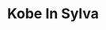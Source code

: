 ---
layout: place
title: "Kobe In Sylva"
permalink: /north-carolina/sylva/kobe-in-sylva.html
stateAbbr: NC
stateName: North Carolina
cityName: Sylva
seo:
  name: "Kobe In Sylva"
  type: Restaurant
  links: https://zmenu.com/kobe-express-sylva-online-menu/
description: "Kobe In Sylva serves delicious sushi in Sylva, North Carolina. Try fresh Japanese dishes for a great dining experience. "
place_id: ChIJyXqFh9kUWYgR1adIJqrqDRg
photos:
  - name: >-
      places/ChIJyXqFh9kUWYgR1adIJqrqDRg/photos/AeeoHcJf5bokQmEK_-9mOllJYBLm51QpAC2j6XXmrTuSoWC7tEFBK0BKzS6HU-s8wViV9oHwOQ97TQNEJDwJwx7UQQIZ8tJNBR9LUMajP-PxmtWmTzE3Oqj4oWZmYZjeizCDtemgF4WL-z6oPHp00oB8YcJfT6nRfjUb1gJqnPfNIqlnxVNP_USdGRW9qUYlyxtTyN3Y4Hvfi5J-15gBlUB60t91bqizqmy5RsI-ZKcgS5jbcV7DGiEXGlpciEF0GScuDRr2aNvR2ELx5bNXoooSKQZsR6sDZxxZcV4RQ_vbroiIThOAwbvNcz6ybT1Ws8Rg7UwOzABIcXPmDYBHUlu9jxgyNmSdftEY66gdjm_ksv0Wd-LYTDeSIjq9LnyB9_qYPwgquXgd_GbBrbU1dnzx2Hw_NkIE-8SdZTTeT1hgLcizKu_Z
    widthPx: 3024
    heightPx: 4032
    authorAttributions:
      - displayName: L C
        uri: https://maps.google.com/maps/contrib/106840608904163805483
        photoUri: >-
          https://lh3.googleusercontent.com/a/ACg8ocIf-jrD9AXrzHCJK_Tx6Y1lqJ7XgBMdCgPHKk3P9hOZI0lODA=s100-p-k-no-mo
    flagContentUri: >-
      https://www.google.com/local/imagery/report/?cb_client=maps_api_places.places_api&image_key=!1e10!2sCIHM0ogKEICAgIC50bO6zgE&hl=en-US
    googleMapsUri: >-
      https://www.google.com/maps/place//data=!3m4!1e2!3m2!1sCIHM0ogKEICAgIC50bO6zgE!2e10!4m2!3m1!1s0x885914d987857ac9:0x180deaaa2648a7d5
  - name: >-
      places/ChIJyXqFh9kUWYgR1adIJqrqDRg/photos/AeeoHcLliT_nzkm3M1W-5hYqcRHiJhDj785R_fE34i4Dse806xT5zT7QHtLfvr1ZCeUwzX376OrcHqc8sAGKKdayQhh3bkPFdo9CaIpkJ21RuSLqiZ46G5Tar-tbyAGISJUv6c5JEUPjdNR7TCWOHHbrWHxxrtsMOdLTkhLv-F_QXJ63e_NV9ICzzQim2l8D0D8AAzgtee2qtysQlKoYjBHcLp_ZJbPcfEtXIfBdKNK-Nuw0u3h-ndoFcZblXKYU2XrTqTo8bcw9q8VxFTe5VyOvhrhXC_Hk7Bmz_e0kTjZVxwjRrj8Ycth7wUDVi7gvjFGV-Pa6a4x5s8RRmgDX9eMzwTJ7U2I2nWqkShEm-LFii5YRQe5HVc5JuCQRf2QNWZ9EeGf5cP-iZBv4xNwRQSa2GulQpTspkWSu-xZftyIhvJTALJQ4
    widthPx: 2992
    heightPx: 2992
    authorAttributions:
      - displayName: Carolina Wren
        uri: https://maps.google.com/maps/contrib/110454873926064609932
        photoUri: >-
          https://lh3.googleusercontent.com/a-/ALV-UjX3RnmsGKgeDIi1RD0galQCc2OhCqMAmuZpx2lUnwSLUZZ5WbwQ=s100-p-k-no-mo
    flagContentUri: >-
      https://www.google.com/local/imagery/report/?cb_client=maps_api_places.places_api&image_key=!1e10!2sCIHM0ogKEICAgIDr0_-U6wE&hl=en-US
    googleMapsUri: >-
      https://www.google.com/maps/place//data=!3m4!1e2!3m2!1sCIHM0ogKEICAgIDr0_-U6wE!2e10!4m2!3m1!1s0x885914d987857ac9:0x180deaaa2648a7d5
  - name: >-
      places/ChIJyXqFh9kUWYgR1adIJqrqDRg/photos/AeeoHcKsyinLNTOntOptcU8gGFYpPrvgpaz6fL2dthXuPm9tfIs8FCG9Yf6dPvV_KBgWy9CGzQMBP38iM0GtrYgvP2t4rzDI4tCdyvdzO8PeEbhd9KFcDS5vjhNyZMr2t9Hbv4DedTqTYqEV7dIA7vIrZn8bq1J2-ZhV5XCAmj7ck8ZfeMdGYMeSxfEkmKAOAfreuHlsNppkpPPpOwjahDyqMJLCzMc-0n_j-iMP1aOUxYwA_lSuIO5pEjLH2yOFBLmo64s4P8jrDOijv0uXwyy-7Jzc-UoG-JYv6N4K4lJfSWpqDr2JhCc-oMoNHEflTycSPlEzGCIZvmFHIfNJ7qyZhnCZWm3Eq8tWNYjTmwtWEpxcYMEegI-84BgiMh7pvWXG1_cBRtsmQ9EDygZ3gkXaWmua3GnqvEeQHlVp9HCxPsT_Og
    widthPx: 3024
    heightPx: 3024
    authorAttributions:
      - displayName: Melinda Russek
        uri: https://maps.google.com/maps/contrib/107983370411696368436
        photoUri: >-
          https://lh3.googleusercontent.com/a-/ALV-UjVad3m6kWKtuLAiAIQwwXu7YGnZ53VCWQHtUg78e2rBifbl9N2n=s100-p-k-no-mo
    flagContentUri: >-
      https://www.google.com/local/imagery/report/?cb_client=maps_api_places.places_api&image_key=!1e10!2sCIHM0ogKEICAgID6_Kv4Cw&hl=en-US
    googleMapsUri: >-
      https://www.google.com/maps/place//data=!3m4!1e2!3m2!1sCIHM0ogKEICAgID6_Kv4Cw!2e10!4m2!3m1!1s0x885914d987857ac9:0x180deaaa2648a7d5
  - name: >-
      places/ChIJyXqFh9kUWYgR1adIJqrqDRg/photos/AeeoHcI3AdcNVlHNRhnZpOkn1dsqrJ-ny5eK_KQOiVVAqYlWgIg2SQ8Iq4HHlJnic7CZN0skPeyOtvV1-mB2kduI9nP4dY3C7dBhEkxI6KxO7CAYfcNR_KZXo98lAoq3LyvhBkh8ilkvnPVGeu_zmGz1aXiW2UYTcKsghA9qf46pdRV-hQzwewK_5ZbPJ0zCMiUEtnQBvyPiHOWG5DTnAyrblOp0bNxj9UvuSQ6xhi3K3X4FyF6o-FLa4GDY3HrJDCWObAtBtkxWIQCIO68t2xpcVXmt4luKl_LILiEgBpeHcEmeuqJ3H3URElXGHVD11P4f-yp8T5C_GZ9-oxZrSlqTkxGpvEof4l4FuV9mJCzQoqd4ySr_aJwZoTmMSDm39VaE9blnin6suqkpw93AuDxTDJUqtMiVJWWLx3JYBBlIOecFFMA
    widthPx: 4032
    heightPx: 3024
    authorAttributions:
      - displayName: Itali Flowers
        uri: https://maps.google.com/maps/contrib/101656615258813575760
        photoUri: >-
          https://lh3.googleusercontent.com/a-/ALV-UjXEOl8Uu6Py5N3IMZ4Jmwi_LL1phxKlBYeDpthLPBvm0MRBg3JT=s100-p-k-no-mo
    flagContentUri: >-
      https://www.google.com/local/imagery/report/?cb_client=maps_api_places.places_api&image_key=!1e10!2sCIHM0ogKEICAgICuvKuE9QE&hl=en-US
    googleMapsUri: >-
      https://www.google.com/maps/place//data=!3m4!1e2!3m2!1sCIHM0ogKEICAgICuvKuE9QE!2e10!4m2!3m1!1s0x885914d987857ac9:0x180deaaa2648a7d5
  - name: >-
      places/ChIJyXqFh9kUWYgR1adIJqrqDRg/photos/AeeoHcL4zojKM1S8lbQB0kBkwOHcCiERuCHcPQ9TXQpLz1lrmX9bWpoth2y6VMR1q0HZGi1IW8krsn1w6-o-8OBWF0G1LtOcls5Gfuo2yGzCAK5sndgn6SAk8fVIymUPApe9PoIMwZYYzi9GxVme2t_DmWB1C8nxtGYfmlVI2PyjwoWKb0T7q4gfJ9dctxOOk40toM69ZMHHg80njJpX99HCGa_doMmLOWLTs3Kr87Q2N-3tu3JoOC0EmXreGSE7FOtlNULtadS9HZGYNZB0Zx1IaJCUEcibVFTb-gF77ykSEAWZLvPXXkKq9grakyv4g5948wr0Ng4ZJ1OO1nRIHH2KlZcge3oFCYD_y5AnDb2K7EkJtnyN3zHKdhu48zMF22roNTfYrXRszxuP1Agp58wZrhVwp_OuZ1tNrpG6vJ-ns5sCzow
    widthPx: 3024
    heightPx: 4032
    authorAttributions:
      - displayName: Matthew Messick
        uri: https://maps.google.com/maps/contrib/100514314017177613838
        photoUri: >-
          https://lh3.googleusercontent.com/a-/ALV-UjXHuN8TQsKyLrIPie0l9igpYMX97hl333hP2Hux_qlGrxUoDLM=s100-p-k-no-mo
    flagContentUri: >-
      https://www.google.com/local/imagery/report/?cb_client=maps_api_places.places_api&image_key=!1e10!2sCIHM0ogKEICAgIC_1sKaxAE&hl=en-US
    googleMapsUri: >-
      https://www.google.com/maps/place//data=!3m4!1e2!3m2!1sCIHM0ogKEICAgIC_1sKaxAE!2e10!4m2!3m1!1s0x885914d987857ac9:0x180deaaa2648a7d5
  - name: >-
      places/ChIJyXqFh9kUWYgR1adIJqrqDRg/photos/AeeoHcJb2dq_DdyGg0QmNUyKL9ZtBcLn7-Fmrvf_DMflGxWoEm9s_W93cjfWZpZBZnOjehY7TgsE4biB07OKqIhEokiIHmnzq9p4qLnN3UWHr9Ba_2aeYWJG8Gtu9GBmmffzosde7hljp_e0AJS7yrXYOR4_kluCk4Loktofvu_p-U7s_MUgqoICq0ff6zxsSYV32I9yhpesBkIGistZupSQxdY1oDqOBkxZaTzuhGxn37mOXqlMggrLWrkP90-KGDy7MitT1Ad_VU1lTeyoQbhqZMdz44zQf7fPW9sRNNtATABggQ5JY1gCRghZTSg4DTJVu-FECP9khkMB7oH_X1cHiqWnHmM20DwJzE0o30LsdC-6fNvaZTewtA9CtAGNV_TIbyqC5ULsSUwRyjrZdSU9IywH1OSC_scBGCKE2kIX1s8
    widthPx: 3024
    heightPx: 4032
    authorAttributions:
      - displayName: L C
        uri: https://maps.google.com/maps/contrib/106840608904163805483
        photoUri: >-
          https://lh3.googleusercontent.com/a/ACg8ocIf-jrD9AXrzHCJK_Tx6Y1lqJ7XgBMdCgPHKk3P9hOZI0lODA=s100-p-k-no-mo
    flagContentUri: >-
      https://www.google.com/local/imagery/report/?cb_client=maps_api_places.places_api&image_key=!1e10!2sCIHM0ogKEICAgIC50bO6Lg&hl=en-US
    googleMapsUri: >-
      https://www.google.com/maps/place//data=!3m4!1e2!3m2!1sCIHM0ogKEICAgIC50bO6Lg!2e10!4m2!3m1!1s0x885914d987857ac9:0x180deaaa2648a7d5
  - name: >-
      places/ChIJyXqFh9kUWYgR1adIJqrqDRg/photos/AeeoHcLt0Pzii5zUGjjFg2bAvc-3VNXEOrjHFJLCPAFPsTPfpgHXCIDSkrSjd0vh3HNWlHIhWwyNUuo1FiVtPNvnDkbwEqWpRKn60GM4mIvdOlQcizHDdcCWraf7yVBTjbnS7arWdGXGNDXSSu9YsJdSQPjP4gu5mwBvD9I2trbC59lFSrrhblLP8qoR79Mqw32VWkK7XR6d9gpaP24EKxPWle02HsD4N8f1KBSB0MBfRVHf5yuBNpGw-Yx3Y118kBfn1wUW-jUXiv7_oVUTEtKn8159oYoRr-qaO_bxrFulNO5XtSQZYiZpqLIYqT30d8Ks4FOF3LOtodFA7WD-Iz8T508-c_hj0x_Uzfoo6X3FyHscgdWpw3abrRwdD0ILO1OBFmYFZGvDMZh33yFW6IIXo_4Mrlo1JhbDUqAN9nndofmOgFoZ
    widthPx: 3024
    heightPx: 4032
    authorAttributions:
      - displayName: L C
        uri: https://maps.google.com/maps/contrib/106840608904163805483
        photoUri: >-
          https://lh3.googleusercontent.com/a/ACg8ocIf-jrD9AXrzHCJK_Tx6Y1lqJ7XgBMdCgPHKk3P9hOZI0lODA=s100-p-k-no-mo
    flagContentUri: >-
      https://www.google.com/local/imagery/report/?cb_client=maps_api_places.places_api&image_key=!1e10!2sCIHM0ogKEICAgIC50bO6rgE&hl=en-US
    googleMapsUri: >-
      https://www.google.com/maps/place//data=!3m4!1e2!3m2!1sCIHM0ogKEICAgIC50bO6rgE!2e10!4m2!3m1!1s0x885914d987857ac9:0x180deaaa2648a7d5
  - name: >-
      places/ChIJyXqFh9kUWYgR1adIJqrqDRg/photos/AeeoHcJs5mfrAwMQJZBf3xKHr-uJQM5vdrS_-IrGkMSqjTu7ACawqPMCcLSW-eqjjB8dlMIvdX7A0doctmd3AIEZcz_753F5OGRWM6nNpvNOHxOR4E-9gx0kgAHC-IqjOkj6qmc8cZ1wu1I1U2HiGh3C3853lwt5sP5reFEVblCg1wI_SNlNSJXD2nYit8mFhXK5fSeHodfUv7GOagTnQAH6cDPWbEgPYpbkEsVkNyDXuaK9flkRDmnnTovQrkH_6H9IDUaia8grvwXyhDfn4tfpJL0CSqDUFiKVNx96wWSvO88KqpZU-R7mFa_KsT5yRWI2LKIVV0XM9Ha_9_EdeH4nUDG-ronzhix-E5bD5gVM1RgNEYoWvGnHqjv4RLuZOf4GJeE1A6xaYQKs39mZoISaHPuxsRzbeagvynXpglZOZ3DIfwN4
    widthPx: 3024
    heightPx: 4032
    authorAttributions:
      - displayName: Zia Spottz
        uri: https://maps.google.com/maps/contrib/106619003296362063813
        photoUri: >-
          https://lh3.googleusercontent.com/a-/ALV-UjW8YGrWU-s-uuw_JgArv7MqyMsE1xO0YG8npElclcJS7txzupOc=s100-p-k-no-mo
    flagContentUri: >-
      https://www.google.com/local/imagery/report/?cb_client=maps_api_places.places_api&image_key=!1e10!2sCIHM0ogKEICAgID0q8aEsAE&hl=en-US
    googleMapsUri: >-
      https://www.google.com/maps/place//data=!3m4!1e2!3m2!1sCIHM0ogKEICAgID0q8aEsAE!2e10!4m2!3m1!1s0x885914d987857ac9:0x180deaaa2648a7d5
  - name: >-
      places/ChIJyXqFh9kUWYgR1adIJqrqDRg/photos/AeeoHcJd5HtWWIhH20jEmGQ1DXzJROpKYseFoy4eF2dccvV--U6cgPZZVW6vt6GrbbNZxqANT09qq_trxOLnwBCLckE0a7fzIVatEicDxiT3q4W_GPm6KnUlCNy1xMb6JYmjEOINmvdDZ6g_YNbgnm9bO6B-qzU3rgnswrfI9o58ohpuH8786gLY-AK_nz2zXxK4UHo4qKVe2RfT5Yabm7l7DDJFQOOD3aUm4Mugew1G_lb4Buk3hwKl9iaUpiqsLxNwzYEZ1vyUeNYgl0JVu-SGuWbHc0D2HHT6DbDv_einl63jEBUMmxVG5IAC_YJnPU5Ial1EYX4jInMI9oYmIl0PUCYa4m5VtEvGGaNG-RYGRjYzbHUdntOrB5HQKASy15_RC6Zr9iDNOaXdS5kWfcl7XEaoSth7jPQ1Rjq0Hm_wMKMdh5Vn
    widthPx: 3024
    heightPx: 4032
    authorAttributions:
      - displayName: Zia Spottz
        uri: https://maps.google.com/maps/contrib/106619003296362063813
        photoUri: >-
          https://lh3.googleusercontent.com/a-/ALV-UjW8YGrWU-s-uuw_JgArv7MqyMsE1xO0YG8npElclcJS7txzupOc=s100-p-k-no-mo
    flagContentUri: >-
      https://www.google.com/local/imagery/report/?cb_client=maps_api_places.places_api&image_key=!1e10!2sCIHM0ogKEICAgID0q-b15QE&hl=en-US
    googleMapsUri: >-
      https://www.google.com/maps/place//data=!3m4!1e2!3m2!1sCIHM0ogKEICAgID0q-b15QE!2e10!4m2!3m1!1s0x885914d987857ac9:0x180deaaa2648a7d5
  - name: >-
      places/ChIJyXqFh9kUWYgR1adIJqrqDRg/photos/AeeoHcLdWM0x4v79L-WI_PDUCEvqNL8TdblHviSQKpje6blL3HqxAqwel9uCgQMDJuYY96X9eK2wyh2wveRhf9imcAOy2Zkwyp4OTeOSOb58BdnOYzlUF6zxDTrWykyAhx2768F2BeH3B7golQC3YN-hSR09jEi68AUN-sJ638SwOaFETrvPpGGBgMVFNGtpqCx9qjcOFxDGbKgRjJZGDUCg9Eg7GsKAjNwS_TOrLUKXsXvIxxYymcjJbiO2r0JT-CCTHzS2pHFI2Hem98Fl2DOe3ZKVbclobpP2Du1TbCZIR8oqwEWvb0IzVHTBi8H_O_oZCv0hLnvu3bTMomysHVtG0NjYXydduXcUPHHHbayQzwDhTCEwgoA4GMvEYRTqWQgUH9AvSBnZIbRfiMTmrreQ8dX0aqi0Hj2Ny_Mys8d5DAe2DoB6
    widthPx: 4032
    heightPx: 3024
    authorAttributions:
      - displayName: Zia Spottz
        uri: https://maps.google.com/maps/contrib/106619003296362063813
        photoUri: >-
          https://lh3.googleusercontent.com/a-/ALV-UjW8YGrWU-s-uuw_JgArv7MqyMsE1xO0YG8npElclcJS7txzupOc=s100-p-k-no-mo
    flagContentUri: >-
      https://www.google.com/local/imagery/report/?cb_client=maps_api_places.places_api&image_key=!1e10!2sCIHM0ogKEICAgID0q7ru7AE&hl=en-US
    googleMapsUri: >-
      https://www.google.com/maps/place//data=!3m4!1e2!3m2!1sCIHM0ogKEICAgID0q7ru7AE!2e10!4m2!3m1!1s0x885914d987857ac9:0x180deaaa2648a7d5
address: 366 Walmart Plz, Sylva, NC 28779, USA
street: 366 Walmart Plz
city: Sylva
state: NC
zip: '28779'
country: USA
neighborhood: null
latitude: '35.360969'
longitude: '-83.202194'
accessibility_options:
  wheelchairAccessibleParking: true
  wheelchairAccessibleEntrance: true
  wheelchairAccessibleRestroom: true
  wheelchairAccessibleSeating: true
business_status: OPERATIONAL
name: Kobe In Sylva
google_maps_links:
  directionsUri: >-
    https://www.google.com/maps/dir//''/data=!4m7!4m6!1m1!4e2!1m2!1m1!1s0x885914d987857ac9:0x180deaaa2648a7d5!3e0
  placeUri: https://maps.google.com/?cid=1733299448115144661
  writeAReviewUri: >-
    https://www.google.com/maps/place//data=!4m3!3m2!1s0x885914d987857ac9:0x180deaaa2648a7d5!12e1
  reviewsUri: >-
    https://www.google.com/maps/place//data=!4m4!3m3!1s0x885914d987857ac9:0x180deaaa2648a7d5!9m1!1b1
  photosUri: >-
    https://www.google.com/maps/place//data=!4m3!3m2!1s0x885914d987857ac9:0x180deaaa2648a7d5!10e5
primary_type: Japanese Restaurant
opening_hours:
  regular: null
  current: null
secondary_opening_hours:
  regular:
    weekdayDescriptions: null
    type: null
  current:
    weekdayDescriptions: null
    type: null
phone: (828) 586-0999
price_level: PRICE_LEVEL_INEXPENSIVE
price_range: $10 &ndash; $20
rating: '4.3'
rating_count: 855
website: https://zmenu.com/kobe-express-sylva-online-menu/
reviews: null
parking_options: null
payment_options: null
allow_dogs: null
curbside_pickup: null
delivery: null
dine_in: null
good_for_children: null
good_for_groups: null
good_for_sports: null
live_music: null
menu_for_children: null
outdoor_seating: null
reservable: null
restroom: null
serves_beer: null
serves_breakfast: null
serves_brunch: null
serves_cocktails: null
serves_coffee: null
serves_dinner: null
serves_dessert: null
serves_lunch: null
serves_vegetarian_food: null
serves_wine: null
takeout: null
summary: null

---